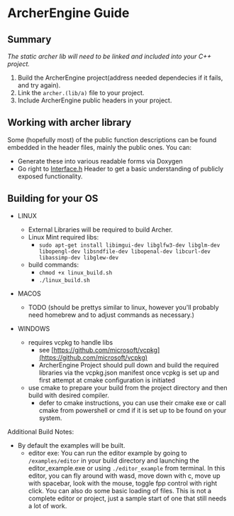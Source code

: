 # ArcherEngine Guide

## Summary

*The static archer lib will need to be linked and included into your C++ project.*

1. Build the ArcherEngine project(address needed dependecies if it fails, and try again).
2. Link the `archer.(lib/a)` file to your project.
3. Include ArcherEngine public headers in your project.

## Working with archer library

Some (hopefully most) of the public function descriptions can be found embedded in the header files, mainly the public ones. You can:

- Generate these into various readable forms via Doxygen
- Go right to [Interface.h](AAEngine/include/AAEngine/Interface.h) Header to get a basic understanding of publicly exposed functionality.

## Building for your OS

- LINUX
  - External Libraries will be required to build Archer.
  - Linux Mint required libs:
    - `sudo apt-get install libimgui-dev libglfw3-dev libglm-dev libopengl-dev libsndfile-dev libopenal-dev libcurl-dev libassimp-dev libglew-dev`
  - build commands:
    - `chmod +x linux_build.sh`
    - `./linux_build.sh`

- MACOS
  - TODO (should be prettys similar to linux, however you'll probably need homebrew and to adjust commands as necessary.)

- WINDOWS
  - requires vcpkg to handle libs
    - see [https://github.com/microsoft/vcpkg](https://github.com/microsoft/vcpkg)
    - ArcherEngine Project should pull down and build the required libraries via the vcpkg.json manifest once vcpkg is set up and first attempt at cmake configuration is initiated
  - use cmake to prepare your build from the project directory and then build with desired compiler.
    - defer to cmake instructions, you can use their cmake exe or call cmake from powershell or cmd if it is set up to be found on your system.

Additional Build Notes:

- By default the examples will be built.
  - editor exe: You can run the editor example by going to `/examples/editor` in your build directory and launching the editor_example.exe or using `./editor_example` from terminal. In this editor, you can fly around with wasd, move down with c, move up with spacebar, look with the mouse, toggle fpp control with right click. You can also do some basic loading of files. This is not a complete editor or project, just a sample start of one that still needs a lot of work.

